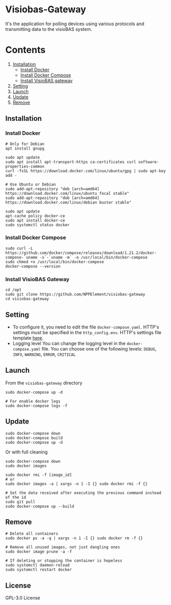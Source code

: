 # Visiobas-Gateway

It's the application for polling devices using various protocols and transmitting data to
the visioBAS system.

# Contents
1. [Installation](#Installation)
   - [Install Docker](#Install-Docker)
   - [Install Docker Compose](#Install-Docker-Compose)
   - [Install VisioBAS gateway](#Install-VisioBAS-Gateway)
2. [Setting](#Setting)
3. [Launch](#Launch)
4. [Update](#Update)
5. [Remove](#Remove)

## Installation
### Install Docker
``` shell
# Only for Debian
apt install gnupg

sudo apt update
sudo apt install apt-transport-https ca-certificates curl software-properties-common
curl -fsSL https://download.docker.com/linux/ubuntu/gpg | sudo apt-key add -

# Use Ubuntu or Debian
sudo add-apt-repository "deb [arch=amd64] https://download.docker.com/linux/ubuntu focal stable"
sudo add-apt-repository "deb [arch=amd64] https://download.docker.com/linux/debian buster stable"

sudo apt update
apt-cache policy docker-ce
sudo apt install docker-ce
sudo systemctl status docker
```

### Install Docker Compose
``` shell
sudo curl -L https://github.com/docker/compose/releases/download/1.21.2/docker-compose-`uname -s`-`uname -m` -o /usr/local/bin/docker-compose
sudo chmod +x /usr/local/bin/docker-compose
docker-compose --version
```

### Install VisioBAS Gateway
``` shell
cd /opt
sudo git clone https://github.com/NPPElement/visiobas-gateway
cd visiobas-gateway
```

## Setting
- To configure it, you need to edit the file `docker-compose.yaml`. HTTP's settings must be
specified in the `http_config.env`. HTTP's settings file
template [here](http_config.env.template).
- Logging level
You can change the logging level in the `docker-compose.yaml` file. You can choose one of
the following levels: `DEBUG`, `INFO`, `WARNING`, `ERROR`, `CRITICAL`

## Launch
From the `visiobas-gateway` directory
``` shell
sudo docker-compose up -d

# For enable docker logs
sudo docker-compose logs -f
```

## Update
``` shell
sudo docker-compose down
sudo docker-compose build
sudo docker-compose up -d
```
Or with full cleaning
``` shell
sudo docker-compose down 
sudo docker images

sudo docker rmi -f [image_id]
# or
sudo docker images -a | xargs -n 1 -I {} sudo docker rmi -f {}
```

``` shell
# Set the data received after executing the previous command instead of the id
sudo git pull
sudo docker-compose up --build
```

## Remove
``` shell
# Delete all containers
sudo docker ps -a -q | xargs -n 1 -I {} sudo docker rm -f {}

# Remove all unused images, not just dangling ones
sudo docker image prune -a -f

# If deleting or stopping the container is hopeless
sudo systemctl daemon-reload
sudo systemctl restart docker
```

## License
GPL-3.0 License
